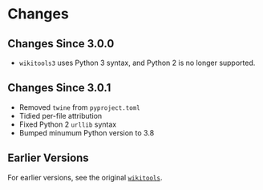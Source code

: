 # Changes

## Changes Since 3.0.0

* `wikitools3` uses Python 3 syntax, and Python 2 is no longer supported.

## Changes Since 3.0.1

* Removed `twine` from `pyproject.toml`
* Tidied per-file attribution
* Fixed Python 2 `urllib` syntax
* Bumped minumum Python version to 3.8

## Earlier Versions

For earlier versions, see the original [`wikitools`](https://pypi.org/project/wikitools/).
